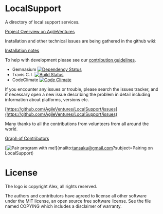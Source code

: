 LocalSupport
============

A directory of local support services. 

[Project Overview on AgileVentures](http://www.agileventures.org/projects/localsupport/documents/project-overview-localsupport)

Installation and other technical issues are being gathered in the github wiki:

[Installation notes](https://github.com/AgileVentures/LocalSupport/wiki/installation)

To help with development please see our [contribution guidelines](CONTRIBUTING.md).

* Gemnasium [![Dependency Status](https://gemnasium.com/AgileVentures/LocalSupport.svg)](https://gemnasium.com/AgileVentures/LocalSupport)
* Travis C. I. [![Build Status](https://travis-ci.org/AgileVentures/LocalSupport.png)](https://travis-ci.org/AgileVentures/LocalSupport)
* CodeClimate [![Code Climate](https://codeclimate.com/github/AgileVentures/LocalSupport.png)](https://codeclimate.com/github/AgileVentures/LocalSupport)

If you encounter any issues or trouble, please search the issues tracker, and if necessary open a new issue describing the problem in detail including information about platforms, versions etc. 

[https://github.com/AgileVentures/LocalSupport/issues](https://github.com/AgileVentures/LocalSupport/issues)

Many thanks to all the contributions from volunteers from all around the world.

[Graph of Contributors](https://github.com/AgileVentures/LocalSupport/contributors)

[![Pair program with me!](http://pairprogramwith.me/badge.png)](mailto:tansaku@gmail.com?subject=Pairing on LocalSupport)

License
=======

The logo is copyright Alex, all rights reserved.

The authors and contributors have agreed to license all other software
under the MIT license, an open source free software license. See the
file named COPYING which includes a disclaimer of warranty.
